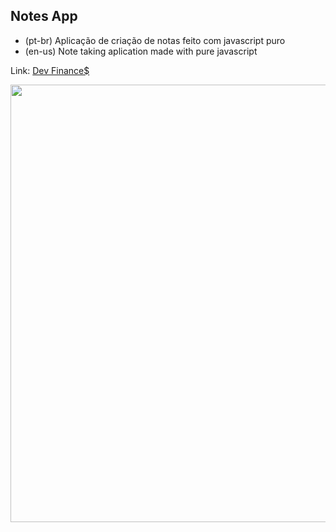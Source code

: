 ## Notes App

- (pt-br) Aplicação de criação de notas feito com javascript puro 
- (en-us) Note taking aplication made with pure javascript

Link: <a href="https://capelaum-note-app.netlify.app" target="_blank">Dev Finance$</a>

<div align="center">
  <img src="note-app.png" width="700">
</div>